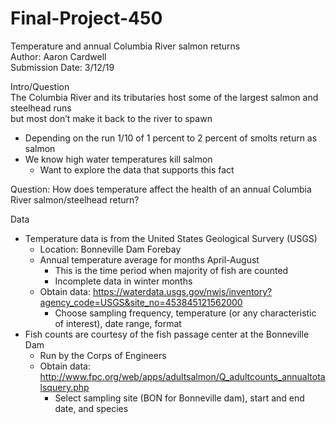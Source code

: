 # Final-Project-450
Temperature and annual Columbia River salmon returns  
Author: Aaron Cardwell  
Submission Date: 3/12/19  

Intro/Question   
The Columbia River and its tributaries host some of the largest salmon and steelhead runs   
but most don’t make it back to the river to spawn  
* Depending on the run 1/10 of 1 percent to 2 percent of smolts return as salmon  
* We know high water temperatures kill salmon   
     * Want to explore the data that supports this fact  

Question: How does temperature affect the health of an annual Columbia River salmon/steelhead return?  

Data  
* Temperature data is from the United States Geological Survery (USGS)   
     * Location: Bonneville Dam Forebay  
     * Annual temperature average for months April-August  
          * This is the time period when majority of fish are counted  
          * Incomplete data in winter months 
     * Obtain data: https://waterdata.usgs.gov/nwis/inventory?agency_code=USGS&site_no=453845121562000
        * Choose sampling frequency, temperature (or any characteristic of interest), date range, format
* Fish counts are courtesy of the fish passage center at the Bonneville Dam  
     * Run by the Corps of Engineers  
     * Obtain data: http://www.fpc.org/web/apps/adultsalmon/Q_adultcounts_annualtotalsquery.php
        * Select sampling site (BON for Bonneville dam), start and end date, and species 

